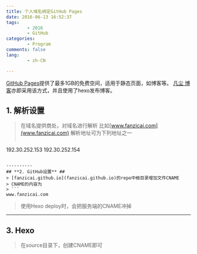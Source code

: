 ```yaml
---
title: 个人域名绑定GitHub Pages
date: 2016-06-13 16:52:37
tags:
        - 2016
        - GitHub
categories:
        - Program
comments: false
lang:
        - zh-CN

---
```

[GitHub Pages](https://pages.github.com/)提供了最多1GB的免费空间，适用于静态页面，如博客等。
[凡尘 博客](https://www.fanzicai.com)亦即采用该方式，并且使用了hexo发布博客。

<!-- more -->

## **1. 解析设置** ##
> 在域名提供商处，对域名进行解析
> 比如[www.fanzicai.com](www.fanzicai.com)
> 解析地址可为下列地址之一
> ```
192.30.252.153
192.30.252.154
```

----------
## **2. GitHub设置** ##
> [fanzicai.github.io](fanzicai.github.io)的repo中根目录增加文件CNAME
> CNAME的内容为
> ```
www.fanzicai.com
```
> 使用Hexo deploy时，会把服务端的CNAME冲掉

----------

## **3. Hexo** ##
> 在source目录下，创建CNAME即可
